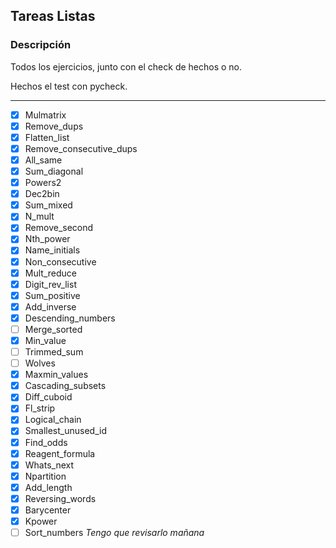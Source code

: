## Tareas Listas


### Descripción
Todos los ejercicios, junto con el check de hechos o no. 

Hechos el test con pycheck.

---
- [X] Mulmatrix
- [X] Remove_dups
- [X] Flatten_list
- [X] Remove_consecutive_dups
- [X] All_same
- [X] Sum_diagonal
- [X] Powers2
- [X] Dec2bin
- [X] Sum_mixed
- [X] N_mult
- [X] Remove_second
- [X] Nth_power
- [X] Name_initials
- [X] Non_consecutive
- [X] Mult_reduce
- [X] Digit_rev_list
- [X] Sum_positive
- [X] Add_inverse
- [X] Descending_numbers
- [ ] Merge_sorted
- [X] Min_value
- [ ] Trimmed_sum
- [ ] Wolves
- [X] Maxmin_values
- [X] Cascading_subsets
- [X] Diff_cuboid
- [X] Fl_strip
- [X] Logical_chain
- [X] Smallest_unused_id
- [X] Find_odds
- [X] Reagent_formula
- [X] Whats_next
- [X] Npartition
- [X] Add_length
- [X] Reversing_words
- [X] Barycenter
- [X] Kpower
- [ ] Sort_numbers *Tengo que revisarlo mañana*